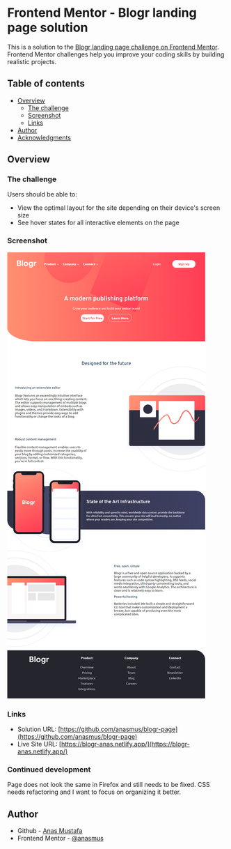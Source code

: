 # Frontend Mentor - Blogr landing page solution

This is a solution to the [Blogr landing page challenge on Frontend Mentor](https://www.frontendmentor.io/challenges/blogr-landing-page-EX2RLAApP). Frontend Mentor challenges help you improve your coding skills by building realistic projects. 

## Table of contents

- [Overview](#overview)
  - [The challenge](#the-challenge)
  - [Screenshot](#screenshot)
  - [Links](#links)
- [Author](#author)
- [Acknowledgments](#acknowledgments)

## Overview

### The challenge

Users should be able to:

- View the optimal layout for the site depending on their device's screen size
- See hover states for all interactive elements on the page

### Screenshot

![](images/screenshot.png)
### Links

- Solution URL: [https://github.com/anasmus/blogr-page](https://github.com/anasmus/blogr-page)
- Live Site URL: [https://blogr-anas.netlify.app/](https://blogr-anas.netlify.app/)

### Continued development

Page does not look the same in Firefox and still needs to be fixed. CSS needs refactoring and I want to focus on organizing it better.

## Author

- Github - [Anas Mustafa](https://github.com/anasmus)
- Frontend Mentor - [@anasmus](https://www.frontendmentor.io/profile/anasmus)


